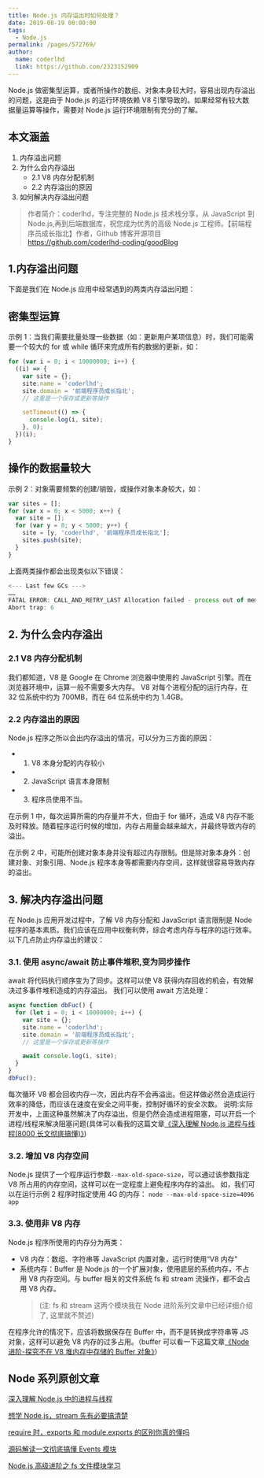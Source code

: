 ```yaml
---
title: Node.js 内存溢出时如何处理？
date: 2019-08-19 00:00:00
tags:
  - Node.js
permalink: /pages/572769/
author:
  name: coderlhd
  link: https://github.com/2323152909
---
```


Node.js 做密集型运算，或者所操作的数组、对象本身较大时，容易出现内存溢出的问题，这是由于 Node.js 的运行环境依赖 V8 引擎导致的。如果经常有较大数据量运算等操作，需要对 Node.js 运行环境限制有充分的了解。

## 本文涵盖

1. 内存溢出问题
2. 为什么会内存溢出
   - 2.1 V8 内存分配机制
   - 2.2 内存溢出的原因
3. 如何解决内存溢出问题

> 作者简介：coderlhd，专注完整的 Node.js 技术栈分享，从 JavaScript 到 Node.js,再到后端数据库，祝您成为优秀的高级 Node.js 工程师。【前端程序员成长指北】作者，Github 博客开源项目 https://github.com/coderlhd-coding/goodBlog

## 1.内存溢出问题

下面是我们在 Node.js 应用中经常遇到的两类内存溢出问题：

## 密集型运算

示例 1：当我们需要批量处理一些数据（如：更新用户某项信息）时，我们可能需要一个较大的 for 或 while 循环来完成所有的数据的更新，如：

```javascript
for (var i = 0; i < 10000000; i++) {
  ((i) => {
    var site = {};
    site.name = 'coderlhd';
    site.domain = '前端程序员成长指北';
    // 这里是一个保存或更新等操作

    setTimeout(() => {
      console.log(i, site);
    }, 0);
  })(i);
}
```

## 操作的数据量较大

示例 2：对象需要频繁的创建/销毁，或操作对象本身较大，如：

```javascript
var sites = [];
for (var x = 0; x < 5000; x++) {
  var site = [];
  for (var y = 0; y < 5000; y++) {
    site = [y, 'coderlhd', '前端程序员成长指北'];
    sites.push(site);
  }
}
```

上面两类操作都会出现类似以下错误：

```javascript
<--- Last few GCs --->
……
FATAL ERROR: CALL_AND_RETRY_LAST Allocation failed - process out of memory
Abort trap: 6
```

## 2. 为什么会内存溢出

### 2.1 V8 内存分配机制

我们都知道，V8 是 Google 在 Chrome 浏览器中使用的 JavaScript 引擎。而在浏览器环境中，运算一般不需要多大内存。
V8 对每个进程分配的运行内存，在 32 位系统中约为 700MB，而在 64 位系统中约为 1.4GB。

### 2.2 内存溢出的原因

Node.js 程序之所以会出内存溢出的情况，可以分为三方面的原因：

- 1. V8 本身分配的内存较小
- 2. JavaScript 语言本身限制
- 3. 程序员使用不当。

在示例 1 中，每次运算所需的内存量并不大，但由于 for 循环，造成 V8 内存不能及时释放。随着程序运行时候的增加，内存占用量会越来越大，并最终导致内存的溢出。

在示例 2 中，可能所创建对象本身并没有超过内存限制。但是除对象本身外：创建对象、对象引用、Node.js 程序本身等都需要内存空间，这样就很容易导致内存的溢出。

## 3. 解决内存溢出问题

在 Node.js 应用开发过程中，了解 V8 内存分配和 JavaScript 语言限制是 Node 程序的基本素质。我们应该在应用中权衡利弊，综合考虑内存与程序的运行效率。以下几点防止内存溢出的建议：

### 3.1. 使用 async/await 防止事件堆积,变为同步操作

await 将代码执行顺序变为了同步。这样可以使 V8 获得内存回收的机会，有效解决过多事件堆积造成的内存溢出。
我们可以使用 await 方法处理：

```javascript
async function dbFuc() {
  for (let i = 0; i < 10000000; i++) {
    var site = {};
    site.name = 'coderlhd';
    site.domain = '前端程序员成长指北';
    // 这里是一个保存或更新等操作

    await console.log(i, site);
  }
}
dbFuc();
```

每次循环 V8 都会回收内存一次，因此内存不会再溢出。但这样做必然会造成运行效率的降低，而应该在速度在安全之间平衡，控制好循环的安全次数。
说明:实际开发中，上面这种虽然解决了内存溢出，但是仍然会造成进程阻塞，可以开启一个进程/线程来解决阻塞问题(具体可以看我的这篇文章[《深入理解 Node.js 进程与线程(8000 长文彻底搞懂)》](https://juejin.im/post/5d43017be51d4561f40adcf9))

### 3.2. 增加 V8 内存空间

Node.js 提供了一个程序运行参数`--max-old-space-size`，可以通过该参数指定 V8 所占用的内存空间，这样可以在一定程度上避免程序内存的溢出。
如，我们可以在运行示例 2 程序时指定使用 4G 的内存：
`node --max-old-space-size=4096 app`

### 3.3. 使用非 V8 内存

Node.js 程序所使用的内存分为两类：

- V8 内存：数组、字符串等 JavaScript 内置对象，运行时使用“V8 内存”
- 系统内存：Buffer 是 Node.js 的一个扩展对象，使用底层的系统内存，不占用 V8 内存空间。与 buffer 相关的文件系统 fs 和 stream 流操作，都不会占用 V8 内存。
  > (注: fs 和 stream 这两个模块我在 Node 进阶系列文章中已经详细介绍了, 这里就不赘述)

在程序允许的情况下，应该将数据保存在 Buffer 中，而不是转换成字符串等 JS 对象，这样可以避免 V8 内存的过多占用。（buffer 可以看一下这篇文章[《Node 进阶-探究不在 V8 堆内存中存储的 Buffer 对象》](https://juejin.im/post/5d2db6d9f265da1bcc1975d7)）

## Node 系列原创文章

[深入理解 Node.js 中的进程与线程
](https://juejin.im/post/5d43017be51d4561f40adcf9)

[想学 Node.js，stream 先有必要搞清楚
](https://juejin.im/post/5d25ce36f265da1ba84ab97a)

[require 时，exports 和 module.exports 的区别你真的懂吗](https://juejin.im/post/5d5639c7e51d453b5c1218b4)

[源码解读一文彻底搞懂 Events 模块
](https://juejin.im/post/5d69eef7f265da03f12e70a5)

[Node.js 高级进阶之 fs 文件模块学习
](https://juejin.im/post/5d3f1664e51d4561a34618c1)
